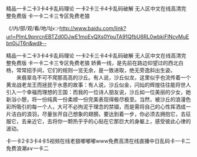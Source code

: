 精品一卡二卡3卡4卡乱码理论
一卡2卡三卡4卡乱码破解
无人区中文在线高清完整免费版
卡一卡二卡三专区免费老狼


《/内/部/观/看/地/址👉http://www.baidu.com/link?url=PImL9pnrcnEBTZd0DJwE1moEyQXs0YpuTA91QfbU6RL0wbkiFlNcvMuEbn0iJT6n&wd》--

精品一卡二卡3卡4卡乱码理论
一卡2卡三卡4卡乱码破解
无人区中文在线高清完整免费版
卡一卡二卡三专区免费老狼
娇黄一线，是先前在路边仰望过的西北白杨，常常招手间，它们的规则一览无余，是一致进取，绝无旁逸斜出生姿。
　　来翡翠岛不可不爬那高高的沙丘。有人说，沙丘似龙，这里似乎也流传着一个黄龙战老龙王而拯民于水患的故事：有人说，沙丘似金，闪灿的辉煌往往能将世人引入一个幸福而理想的王国：而我的一位诗人朋友说，沙丘如一位美丽的少女，她新浴小憩，将一份纯真一份柔顺一份完美表现得极尽极至。当然，被沙丘的浪漫色彩所吸引的每一个人，大可不必拘泥于理念的禁锢，而是需将自己的心性挥洒成一片洁白的浪羽，尽量张开自己想象的翅膀。要达到着一步，你必须去拥抱它，去征服它，去亲近它，去将你一颗热乎乎的心贴在它那巨大的身躯上，感受彼此心律的波动。





卡一卡2卡3卡4卡5视频在线老狼嘟嘟嘟www免费高清在线直播中日乱码卡一卡二免费浪潮a∨一卡二
